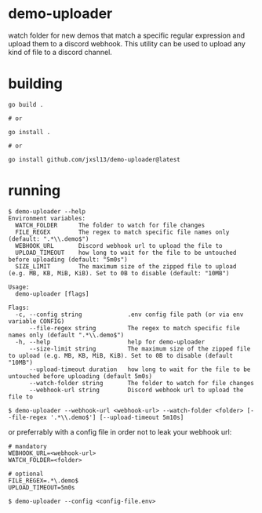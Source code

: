 # demo-uploader

watch folder for new demos that match a specific regular expression and upload them to a discord webhook.
This utility can be used to upload any kind of file to a discord channel.


# building

```shell
go build .

# or

go install .

# or

go install github.com/jxsl13/demo-uploader@latest
```

# running

```shell
$ demo-uploader --help
Environment variables:
  WATCH_FOLDER      The folder to watch for file changes
  FILE_REGEX        The regex to match specific file names only (default: ".*\\.demo$")
  WEBHOOK_URL       Discord webhook url to upload the file to
  UPLOAD_TIMEOUT    how long to wait for the file to be untouched before uploading (default: "5m0s")
  SIZE_LIMIT        The maximum size of the zipped file to upload (e.g. MB, KB, MiB, KiB). Set to 0B to disable (default: "10MB")

Usage:
  demo-uploader [flags]

Flags:
  -c, --config string             .env config file path (or via env variable CONFIG)
      --file-regex string         The regex to match specific file names only (default ".*\\.demo$")
  -h, --help                      help for demo-uploader
      --size-limit string         The maximum size of the zipped file to upload (e.g. MB, KB, MiB, KiB). Set to 0B to disable (default "10MB")
      --upload-timeout duration   how long to wait for the file to be untouched before uploading (default 5m0s)
      --watch-folder string       The folder to watch for file changes
      --webhook-url string        Discord webhook url to upload the file to
```

```shell
$ demo-uploader --webhook-url <webhook-url> --watch-folder <folder> [--file-regex '.*\\.demo$'] [--upload-timeout 5m10s]
```

or preferrably with a config file in order not to leak your webhook url:

```dotenv
# mandatory
WEBHOOK_URL=<webhook-url>
WATCH_FOLDER=<folder>

# optional
FILE_REGEX=.*\.demo$
UPLOAD_TIMEOUT=5m0s
```

```shell
$ demo-uploader --config <config-file.env>
```
